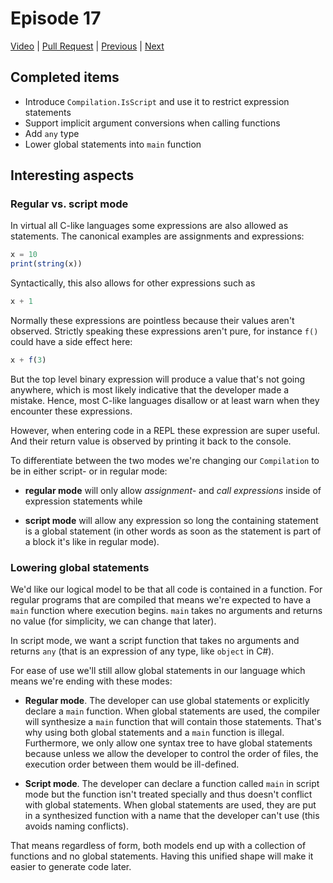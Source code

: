 # Episode 17

[Video](https://www.youtube.com/watch?v=Lsi1Itrzyl4&list=PLRAdsfhKI4OWNOSfS7EUu5GRAVmze1t2y&index=17) |
[Pull Request](https://github.com/terrajobst/minsk/pull/89) |
[Previous](episode-16.md) |
[Next](episode-17.md)

## Completed items

* Introduce `Compilation.IsScript` and use it to restrict expression statements
* Support implicit argument conversions when calling functions
* Add `any` type
* Lower global statements into `main` function

## Interesting aspects

### Regular vs. script mode

In virtual all C-like languages some expressions are also allowed as statements.
The canonical examples are assignments and expressions:

```JavaScript
x = 10
print(string(x))
```

Syntactically, this also allows for other expressions such as

```JavaScript
x + 1
```

Normally these expressions are pointless because their values aren't observed.
Strictly speaking these expressions aren't pure, for instance `f()` could have a
side effect here:

```JavaScript
x + f(3)
```

But the top level binary expression will produce a value that's not going
anywhere, which is most likely indicative that the developer made a mistake.
Hence, most C-like languages disallow or at least warn when they encounter these
expressions.

However, when entering code in a REPL these expression are super useful. And
their return value is observed by printing it back to the console.

To differentiate between the two modes we're changing our `Compilation` to be in
either script-  or in regular mode:

* **regular mode** will only allow *assignment-* and *call expressions* inside
  of expression statements while

* **script mode** will allow any expression so long the containing statement is
  a global statement (in other words as soon as the statement is part of a block
  it's like in regular mode).

### Lowering global statements

We'd like our logical model to be that all code is contained in a function. For
regular programs that are compiled that means we're expected to have a `main`
function where execution begins. `main` takes no arguments and returns no value
(for simplicity, we can change that later).

In script mode, we want a script function that takes no arguments and returns
`any` (that is an expression of any type, like `object` in C#).

For ease of use we'll still allow global statements in our language which means
we're ending with these modes:

* **Regular mode**. The developer can use global statements or explicitly
  declare a `main` function. When global statements are used, the compiler will
  synthesize a `main` function that will contain those statements. That's why
  using both global statements and a `main` function is illegal. Furthermore, we
  only allow one syntax tree to have global statements because unless we allow
  the developer to control the order of files, the execution order between them
  would be ill-defined.

* **Script mode**. The developer can declare a function called `main` in script
  mode but the function isn't treated specially and thus doesn't conflict with
  global statements. When global statements are used, they are put in a
  synthesized function with a name that the developer can't use (this avoids
  naming conflicts).

That means regardless of form, both models end up with a collection of functions
and no global statements. Having this unified shape will make it easier to
generate code later.
